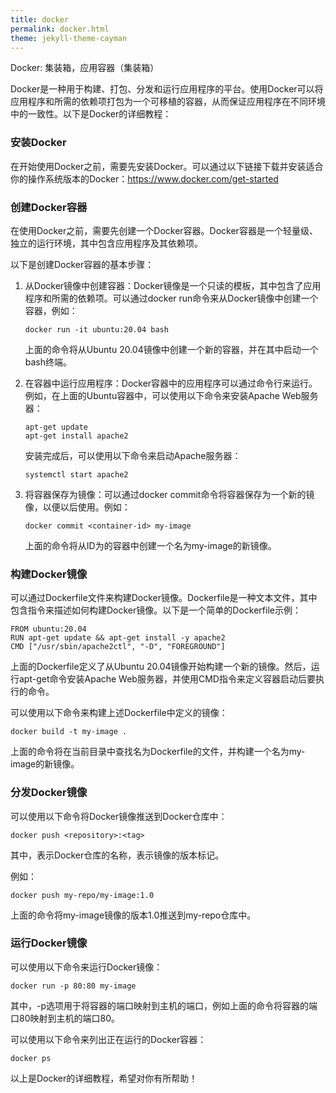 ```yaml
---
title: docker
permalink: docker.html
theme: jekyll-theme-cayman
---
```


Docker: 集装箱，应用容器（集装箱）


Docker是一种用于构建、打包、分发和运行应用程序的平台。使用Docker可以将应用程序和所需的依赖项打包为一个可移植的容器，从而保证应用程序在不同环境中的一致性。以下是Docker的详细教程：

### 安装Docker

在开始使用Docker之前，需要先安装Docker。可以通过以下链接下载并安装适合你的操作系统版本的Docker：https://www.docker.com/get-started

### 创建Docker容器

在使用Docker之前，需要先创建一个Docker容器。Docker容器是一个轻量级、独立的运行环境，其中包含应用程序及其依赖项。

以下是创建Docker容器的基本步骤：

1. 从Docker镜像中创建容器：Docker镜像是一个只读的模板，其中包含了应用程序和所需的依赖项。可以通过docker run命令来从Docker镜像中创建一个容器，例如：

   ```
   docker run -it ubuntu:20.04 bash
   ```

   上面的命令将从Ubuntu 20.04镜像中创建一个新的容器，并在其中启动一个bash终端。

2. 在容器中运行应用程序：Docker容器中的应用程序可以通过命令行来运行。例如，在上面的Ubuntu容器中，可以使用以下命令来安装Apache Web服务器：

   ```
   apt-get update
   apt-get install apache2
   ```

   安装完成后，可以使用以下命令来启动Apache服务器：

   ```
   systemctl start apache2
   ```

3. 将容器保存为镜像：可以通过docker commit命令将容器保存为一个新的镜像，以便以后使用。例如：

   ```
   docker commit <container-id> my-image
   ```

   上面的命令将从ID为<container-id>的容器中创建一个名为my-image的新镜像。

### 构建Docker镜像

可以通过Dockerfile文件来构建Docker镜像。Dockerfile是一种文本文件，其中包含指令来描述如何构建Docker镜像。以下是一个简单的Dockerfile示例：

```
FROM ubuntu:20.04
RUN apt-get update && apt-get install -y apache2
CMD ["/usr/sbin/apache2ctl", "-D", "FOREGROUND"]
```

上面的Dockerfile定义了从Ubuntu 20.04镜像开始构建一个新的镜像。然后，运行apt-get命令安装Apache Web服务器，并使用CMD指令来定义容器启动后要执行的命令。

可以使用以下命令来构建上述Dockerfile中定义的镜像：

```
docker build -t my-image .
```

上面的命令将在当前目录中查找名为Dockerfile的文件，并构建一个名为my-image的新镜像。

### 分发Docker镜像

可以使用以下命令将Docker镜像推送到Docker仓库中：

```
docker push <repository>:<tag>
```

其中，<repository>表示Docker仓库的名称，<tag>表示镜像的版本标记。

例如：

```
docker push my-repo/my-image:1.0
```

上面的命令将my-image镜像的版本1.0推送到my-repo仓库中。

### 运行Docker镜像

可以使用以下命令来运行Docker镜像：

```
docker run -p 80:80 my-image
```

其中，-p选项用于将容器的端口映射到主机的端口，例如上面的命令将容器的端口80映射到主机的端口80。

可以使用以下命令来列出正在运行的Docker容器：

```
docker ps
```

以上是Docker的详细教程，希望对你有所帮助！